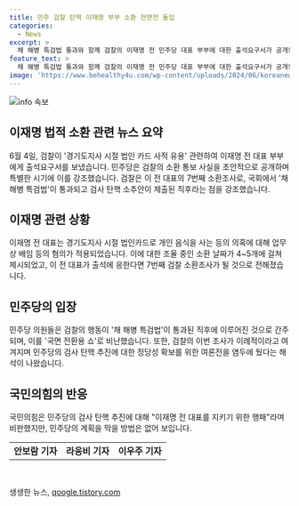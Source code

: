 ```yaml
---
title: 민주 검찰 탄핵 이재명 부부 소환 전면전 돌입
categories:
  - News
excerpt: >
  채 해병 특검법 통과와 함께 검찰의 이재명 전 민주당 대표 부부에 대한 출석요구서가 공개되었습니다. 경기지사 시절 법인카드로 개인 음식을 결제한 혐의로, 이번에 7번째 검찰 소환조사가 예정되어 있는데, 이는 민주당에 의한 검찰 소환 통보 사실의 공개와 연관이 있습니다. 민주당은 검사 탄핵 추진을 위한 여론전을 예고하고 있으며, 국민의힘은 이를 비판하고 있지만, 민주당의 계획을 방해할 방법은 없어 보입니다.
feature_text: >
  채 해병 특검법 통과와 함께 검찰의 이재명 전 민주당 대표 부부에 대한 출석요구서가 공개되었습니다. 경기지사 시절 법인카드로 개인 음식을 결제한 혐의로, 이번에 7번째 검찰 소환조사가 예정되어 있는데, 이는 민주당에 의한 검찰 소환 통보 사실의 공개와 연관이 있습니다. 민주당은 검사 탄핵 추진을 위한 여론전을 예고하고 있으며, 국민의힘은 이를 비판하고 있지만, 민주당의 계획을 방해할 방법은 없어 보입니다.
image: 'https://www.behealthy4u.com/wp-content/uploads/2024/06/koreanews.jpg'
---
```


<p><img src="https://www.behealthy4u.com/wp-content/uploads/2024/06/koreanews.jpg" alt="info 속보" /></p>

<h2 data-ke-size="size26">이재명 법적 소환 관련 뉴스 요약</h2>

<p data-ke-size="size16">6월 4일, 검찰이 '경기도지사 시절 법인 카드 사적 유용' 관련하여 이재명 전 대표 부부에게 출석요구서를 보냈습니다. 민주당은 검찰의 소환 통보 사실을 초안적으로 공개하며 특별한 시기에 이를 강조했습니다. 검찰은 이 전 대표의 7번째 소환조사로, 국회에서 '채 해병 특검법'이 통과되고 검사 탄핵 소추안이 제출된 직후라는 점을 강조했습니다.</p>

<h2 data-ke-size="size26">이재명 관련 상황</h2>

<p data-ke-size="size16">이재명 전 대표는 경기도지사 시절 법인카드로 개인 음식을 사는 등의 의혹에 대해 업무상 배임 등의 혐의가 적용되었습니다. 이에 대한 조율 중인 소환 날짜가 4~5개에 걸쳐 제시되었고, 이 전 대표가 출석에 응한다면 7번째 검찰 소환조사가 될 것으로 전해졌습니다.</p>

<h2 data-ke-size="size26">민주당의 입장</h2>

<p data-ke-size="size16">민주당 의원들은 검찰의 행동이 '채 해병 특검법'이 통과된 직후에 이루어진 것으로 간주되며, 이를 '국면 전환용 쇼'로 비난했습니다. 또한, 검찰의 이번 조사가 이례적이라고 여겨지며 민주당의 검사 탄핵 추진에 대한 정당성 확보를 위한 여론전을 염두에 뒀다는 해석이 나왔습니다.</p>

<h2 data-ke-size="size26">국민의힘의 반응</h2>

<p data-ke-size="size16">국민의힘은 민주당의 검사 탄핵 추진에 대해 "이재명 전 대표를 지키기 위한 행패"라며 비판했지만, 민주당의 계획을 막을 방법은 없어 보입니다.</p>

<table>
  <tr>
    <td style="text-align: center; height: 17px;"><b>안보람 기자</b></td>
    <td style="text-align: center; height: 17px;"><b>라웅비 기자</b></td>
    <td style="text-align: center; height: 17px;"><b>이우주 기자</b></td>
  </tr>
</table>

<p data-ke-size="size16">&nbsp;</p>
생생한 뉴스, <a href="https://qoogle.tistory.com" rel="dofollow">qoogle.tistory.com</a>


